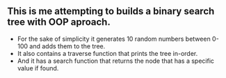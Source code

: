 ## This is me attempting to builds a binary search tree with OOP aproach.

+ For the sake of simplicity it generates 10 random numbers between 0-100 and adds them to the tree.
+ It also contains a traverse function that prints the tree in-order.
+ And it has a search function that returns the node that has a specific value if found.
